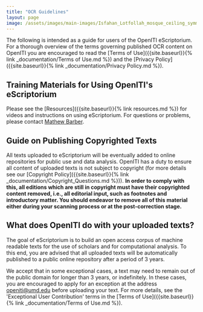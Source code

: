 ```yaml
---
title: "OCR Guidelines"
layout: page
image: /assets/images/main-images/Isfahan_Lotfollah_mosque_ceiling_symmetric_narrow_border.png
---
```


The following is intended as a guide for users of the OpenITI eScriptorium. For a thorough overview of the terms governing published OCR content on OpenITI you are encouraged to read the [Terms of Use]({{site.baseurl}}{% link _documentation/Terms of Use.md %}) and the [Privacy Policy]({{site.baseurl}}{% link _documentation/Privacy Policy.md %}).
## Training Materials for Using OpenITI's eScriptorium

Please see the [Resources]({{site.baseurl}}{% link resources.md %}) for videos and instructions on using eScriptorium. For questions or problems, please contact [Mathew Barber](mailto:Mathew.Barber@aku.edu).
## Guide on Publishing Copyrighted Texts

All texts uploaded to eScriptorium will be eventually added to online repositories for public use and data analysis. OpenITI has a duty to ensure all content of uploaded texts is not subject to copyright (for more details see our [Copyright Policy]({{site.baseurl}}{% link _documentation/Copyright_Questions.md %})). **In order to comply with this, all editions which are still in copyright must have their copyrighted content removed, i.e., all editorial input, such as footnotes and introductory matter. You should endeavor to remove all of this material either during your scanning process or at the post-correction stage.**
## What does OpenITI do with your uploaded texts?

The goal of eScriptorium is to build an open access corpus of machine readable texts for the use of scholars and for computational analysis. To this end, you are advised that all uploaded texts will be automatically published to a public online repository after a period of 3 years.

We accept that in some exceptional cases, a text may need to remain out of the public domain for longer than 3 years, or indefinitely. In these cases, you are encouraged to apply for an exception at the address [openiti\@umd.edu](mailto:openiti@umd.edu) before uploading your text. For more details, see the 'Exceptional User Contribution' terms in the [Terms of Use]({{site.baseurl}}{% link _documentation/Terms of Use.md %}).
